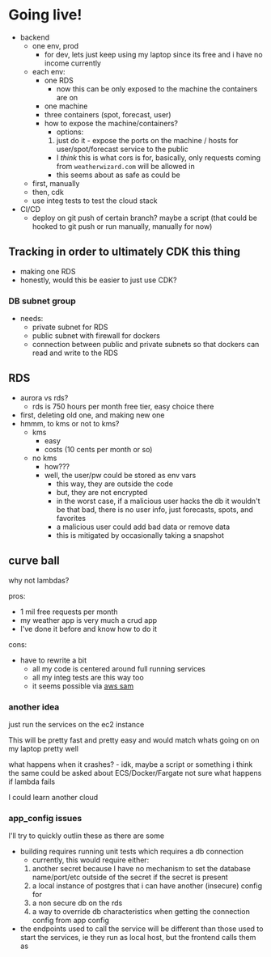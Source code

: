 # Going live!
* backend
  * one env, prod
    * for dev, lets just keep using my laptop since its free and i have no income currently
  * each env:
    * one RDS
      * now this can be only exposed to the machine the containers are on
    * one machine
    * three containers (spot, forecast, user)
    * how to expose the machine/containers?
      * options:
      1) just do it - expose the ports on the machine / hosts for user/spot/forecast service to the public 
        * I *think* this is what cors is for, basically, only requests coming from `weatherwizard.com` will be allowed in
        * this seems about as safe as could be
  * first, manually
  * then, cdk
  * use integ tests to test the cloud stack
* CI/CD
  * deploy on git push of certain branch? maybe a script (that could be hooked to git push or run manually, manually for now)

## Tracking in order to ultimately CDK this thing
* making one RDS
* honestly, would this be easier to just use CDK?

### DB subnet group
* needs:
  * private subnet for RDS
  * public subnet with firewall for dockers
  * connection between public and private subnets so that dockers can read and write to the RDS

## RDS
* aurora vs rds?
  * rds is 750 hours per month free tier, easy choice there
* first, deleting old one, and making new one
* hmmm, to kms or not to kms?
  * kms
    * easy
    * costs (10 cents per month or so)
  * no kms
    * how???
    * well, the user/pw could be stored as env vars
      * this way, they are outside the code
      * but, they are not encrypted
      * in the worst case, if a malicious user hacks the db it wouldn't be that bad, there is no user info, just forecasts, spots, and favorites
      * a malicious user could add bad data or remove data
      * this is mitigated by occasionally taking a snapshot

## curve ball
why not lambdas?

pros:
* 1 mil free requests per month
* my weather app is very much a crud app
* I've done it before and know how to do it

cons:
* have to rewrite a bit
  * all my code is centered around full running services
  * all my integ tests are this way too
  * it seems possible via [aws sam](https://docs.aws.amazon.com/serverless-application-model/latest/developerguide/serverless-sam-cli-using-invoke.html)

### another idea
just run the services on the ec2 instance

This will be pretty fast and pretty easy and would match whats going on on my laptop pretty well

what happens when it crashes? - idk, maybe a script or something
i think the same could be asked about ECS/Docker/Fargate
not sure what happens if lambda fails

I could learn another cloud


### app_config issues
I'll try to quickly outlin these as there are some
* building requires running unit tests which requires a db connection
  * currently, this would require either:
  1. another secret because I have no mechanism to set the database name/port/etc outside of the secret if the secret is present
  2. a local instance of postgres that i can have another (insecure) config for
  3. a non secure db on the rds
  4. a way to override db characteristics when getting the connection config from app config
* the endpoints used to call the service will be different than those used to start the services, ie they run as local host, but the frontend calls them as <prodIP>

